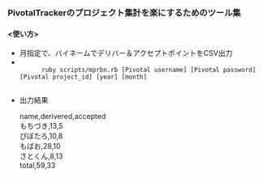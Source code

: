 <h3>PivotalTrackerのプロジェクト集計を楽にするためのツール集</h3>

<h4><使い方></h4>

<ul>
  <li>月指定で、バイネームでデリバー＆アクセプトポイントをCSV出力</li>
  <li>
    <code>
      ruby scripts/mprbn.rb [Pivotal username] [Pivotal password] [Pivotal project_id] [year] [month]
    </code>
  </li>
  <li>
    <p>出力結果</p>
    <div>
      name,derivered,accepted<br />
      もちづき,13,5<br />
      ぴぼたろ,10,8<br />
      もばお,28,10<br />
      さとくん,8,13<br />
      total,59,33<br />
    </div>
  </li>
</ul>
